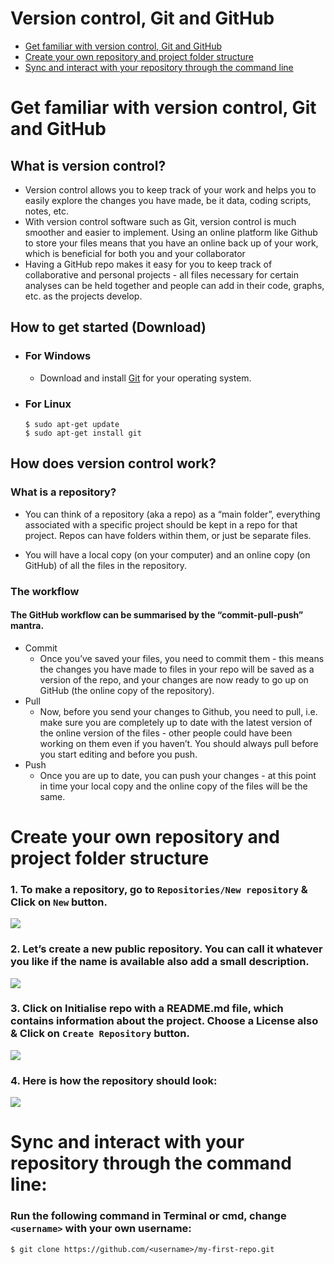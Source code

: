 # Version control, Git and GitHub

* [Get familiar with version control, Git and GitHub](#get-familiar-with-version-control,-git-and-github)
* [Create your own repository and project folder structure](#create-your-own-repository-and-project-folder-structure)
* [Sync and interact with your repository through the command line](#sync-and-interact-with-your-repository-through-the-command-line)

# Get familiar with version control, Git and GitHub

## What is version control?
* Version control allows you to keep track of your work and helps you to easily explore the changes you have made, be it data, coding scripts, notes, etc.
* With version control software such as Git, version control is much smoother and easier to implement. Using an online platform like Github to store your files means that you have an online back up of your work, which is beneficial for both you and your collaborator
* Having a GitHub repo makes it easy for you to keep track of collaborative and personal projects - all files necessary for certain analyses can be held together and people can add in their code, graphs, etc. as the projects develop. 

## How to get started (Download)
* ### For Windows
    * Download and install [Git](https://git-scm.com/downloads) for your operating system.

* ### For Linux
    ```
    $ sudo apt-get update
    $ sudo apt-get install git
    ```
## How does version control work?
### What is a repository?
* You can think of a repository (aka a repo) as a “main folder”, everything associated with a specific project should be kept in a repo for that project. Repos can have folders within them, or just be separate files.

* You will have a local copy (on your computer) and an online copy (on GitHub) of all the files in the repository.

### The workflow
#### The GitHub workflow can be summarised by the “commit-pull-push” mantra.

* Commit
    * Once you’ve saved your files, you need to commit them - this means the changes you have made to files in your repo will be saved as a version of the repo, and your changes are now ready to go up on GitHub (the online copy of the repository).
* Pull 
    * Now, before you send your changes to Github, you need to pull, i.e. make sure you are completely up to date with the latest version of the online version of the files - other people could have been working on them even if you haven’t. You should always pull before you start editing and before you push.
* Push
    * Once you are up to date, you can push your changes - at this point in time your local copy and the online copy of the files will be the same.


# Create your own repository and project folder structure

### 1. To make a repository, go to `Repositories/New repository` & Click on `New` button.
<img src="https://github.com/Spnetic-5/Intro_to_CV/blob/main/Git_GitHub/assets/1.png" align="center">

### 2. Let’s create a new public repository. You can call it whatever you like if the name is available also add a small description.
<img src="https://github.com/Spnetic-5/Intro_to_CV/blob/main/Git_GitHub/assets/2.png" align="center">

### 3. Click on Initialise repo with a README.md file, which contains information about the project. Choose a License also & Click on `Create Repository` button.
<img src="https://github.com/Spnetic-5/Intro_to_CV/blob/main/Git_GitHub/assets/3.png" align="center">

### 4. Here is how the repository should look:
<img src="https://github.com/Spnetic-5/Intro_to_CV/blob/main/Git_GitHub/assets/4.png" align="center">

# Sync and interact with your repository through the command line:

### Run the following command in Terminal or cmd, change `<username>` with your own username:
```
$ git clone https://github.com/<username>/my-first-repo.git
```
